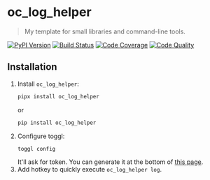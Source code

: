 # oc_log_helper

> My template for small libraries and command-line tools.

[![PyPI Version][pypi-image]][pypi-url]
[![Build Status][build-image]][build-url]
[![Code Coverage][coverage-image]][coverage-url]
[![Code Quality][quality-image]][quality-url]

## Installation

1. Install `oc_log_helper`:
    ```sh
    pipx install oc_log_helper
    ```
    or
    ```sh
    pip install oc_log_helper
    ```
1. Configure toggl:
    ```sh
    toggl config
    ```
    It'll ask for token. You can generate it at the bottom of [this page](https://track.toggl.com/profile).
1. Add hotkey to quickly execute `oc_log_helper log`.

<!-- Badges -->

[pypi-image]: https://img.shields.io/pypi/v/oc_log_helper
[pypi-url]: https://pypi.org/project/oc_log_helper/
[build-image]: https://github.com/0x29a/oc_log_helper/actions/workflows/build.yml/badge.svg
[build-url]: https://github.com/0x29a/oc_log_helper/actions/workflows/build.yml
[coverage-image]: https://codecov.io/gh/0x29a/oc_log_helper/branch/master/graph/badge.svg
[coverage-url]: https://codecov.io/gh/0x29a/oc_log_helper
[quality-image]: https://api.codeclimate.com/v1/badges/3af8e49ce0ce13dca358/maintainability
[quality-url]: https://codeclimate.com/github/0x29a/oc_log_helper
